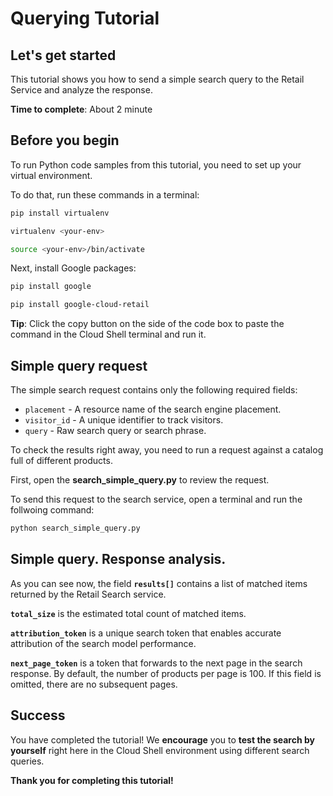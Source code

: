 # **Querying Tutorial**

## Let's get started

This tutorial shows you how to send a simple search query to the Retail Service and analyze the response.

**Time to complete**: About 2 minute

## Before you begin

To run Python code samples from this tutorial, you need to set up your virtual environment.

To do that, run these commands in a terminal:

```bash
pip install virtualenv
```
```bash
virtualenv <your-env>
```
```bash
source <your-env>/bin/activate
```

Next, install Google packages:

```bash
pip install google
```
```bash
pip install google-cloud-retail
```

**Tip**: Click the copy button on the side of the code box to paste the command in the Cloud Shell terminal and run it.

## Simple query request

The simple search request contains only the following required fields: 
  - ```placement``` - A resource name of the search engine placement.
  - ```visitor_id``` - A unique identifier to track visitors.
  - ```query``` - Raw search query or search phrase.

To check the results right away, you need to run a request against a catalog full of different products.

First, open the **search_simple_query.py** to review the request.

To send this request to the search service, open a terminal and run the follwoing command:
```bash
python search_simple_query.py 
```

## Simple query. Response analysis.

As you can see now, the field **```results[]```** contains a list of matched items returned by the Retail Search service.

**```total_size```** is the estimated total count of matched items.

**```attribution_token```** is a unique search token that enables accurate attribution of the search model performance.

**```next_page_token```** is a token that forwards to the next page in the search response. By default, the number of products per page is 100. If this field is omitted, there are no subsequent pages.

## Success 

You have completed the tutorial! We **encourage** you to **test the search by yourself** right here in the Cloud Shell environment using different search queries.

**Thank you for completing this tutorial!**





